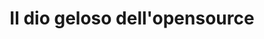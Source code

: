 ---
layout: medium
title: Il dio geloso dell'opensource
link: https://medium.com/opensensorsdata-review/il-dio-geloso-dell-opensource-b86a0884e8b9
tags:
- post
- opensource
- community
---